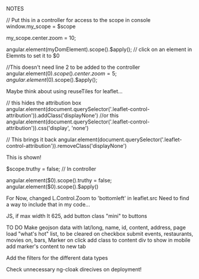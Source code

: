 NOTES

// Put this in a controller for access to the scope in console
window.my_scope = $scope 

my_scope.center.zoom = 10;

angular.element(myDomElement).scope().$apply();
// click on an element in Elemnts to set it to $0

//This doesn't need line 2 to be added to the controller
angular.element($0).scope().center.zoom = 5;
angular.element($0).scope().$apply();


Maybe think about using reuseTiles for leaflet...



// this hides the attribution box
angular.element(document.querySelector('.leaflet-control-attribution')).addClass('displayNone')
//or this
angular.element(document.querySelector('.leaflet-control-attribution')).css('display', 'none')

// This brings it back
angular.element(document.querySelector('.leaflet-control-attribution')).removeClass('displayNone')



<div class="showme" ng-hide="truthy">
    <p>This is shown!</p>
  </div>
  
$scope.truthy = false; // In controller
<div class="showme" ng-hide="truthy">
angular.element($0).scope().truthy = false;
angular.element($0).scope().$apply()


For Now, changed L.Control.Zoom to 'bottomleft' in leaflet.src
Need to find a way to include that in my code...


JS, if max width lt 625, add button class "mini" to buttons


TO DO
Make geojson data with lat/long, name, id, content, address, 
	page load "what's hot" list, to be cleared on checkbox submit
	events, restaurants, movies on, bars, 
Marker on click add class to content div to show in mobile
	add marker's content to new tab

Add the filters for the different data types


Check unnecessary ng-cloak direcives on deployment!